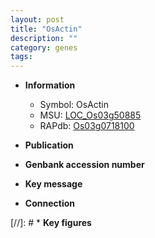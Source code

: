 ```yaml
---
layout: post
title: "OsActin"
description: ""
category: genes
tags: 
---
```


* **Information**  
    + Symbol: OsActin  
    + MSU: [LOC_Os03g50885](http://rice.uga.edu/cgi-bin/ORF_infopage.cgi?orf=LOC_Os03g50885)  
    + RAPdb: [Os03g0718100](http://rapdb.dna.affrc.go.jp/viewer/gbrowse_details/irgsp1?name=Os03g0718100)  

* **Publication**  

* **Genbank accession number**  

* **Key message**  

* **Connection**  

[//]: # * **Key figures**  


